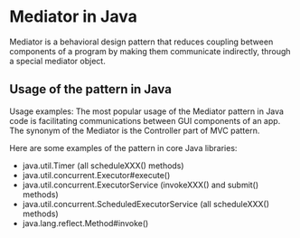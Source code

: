 # Mediator in Java

Mediator is a behavioral design pattern that reduces coupling between 
components of a program by making them communicate indirectly, 
through a special mediator object.


## Usage of the pattern in Java

Usage examples: The most popular usage of the Mediator pattern in Java code is 
facilitating communications between GUI components of an app. 
The synonym of the Mediator is the Controller part of MVC pattern.

Here are some examples of the pattern in core Java libraries:

- java.util.Timer (all scheduleXXX() methods)
- java.util.concurrent.Executor#execute()
- java.util.concurrent.ExecutorService (invokeXXX() and submit() methods)
- java.util.concurrent.ScheduledExecutorService (all scheduleXXX() methods)
- java.lang.reflect.Method#invoke()
